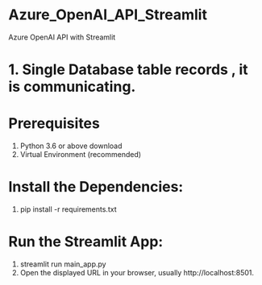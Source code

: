 # Azure_OpenAI_API_Streamlit
Azure OpenAI API with Streamlit


# 1. Single Database table records , it is communicating.

# Prerequisites

1. Python 3.6 or above download
2. Virtual Environment (recommended)

# Install the Dependencies:

1. pip install -r requirements.txt


# Run the Streamlit App:

1. streamlit run main_app.py
2. Open the displayed URL in your browser, usually http://localhost:8501.
